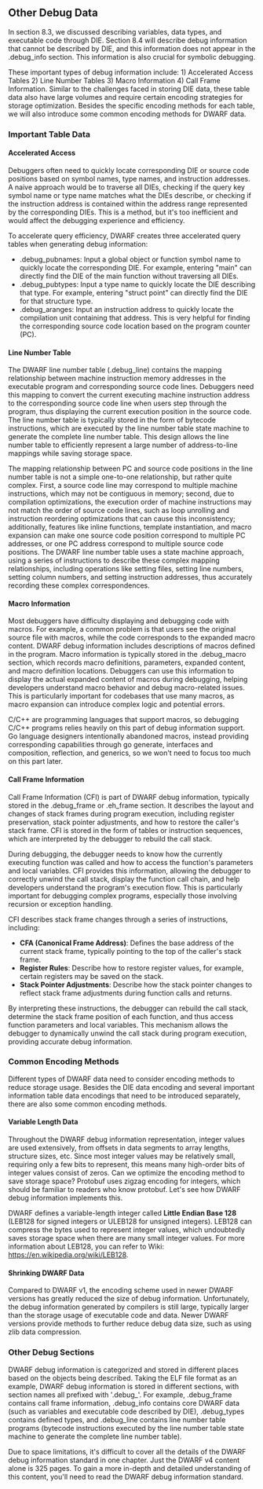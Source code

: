 ## Other Debug Data

In section 8.3, we discussed describing variables, data types, and executable code through DIE. Section 8.4 will describe debug information that cannot be described by DIE, and this information does not appear in the .debug_info section. This information is also crucial for symbolic debugging.

These important types of debug information include: 1) Accelerated Access Tables 2) Line Number Tables 3) Macro Information 4) Call Frame Information. Similar to the challenges faced in storing DIE data, these table data also have large volumes and require certain encoding strategies for storage optimization. Besides the specific encoding methods for each table, we will also introduce some common encoding methods for DWARF data.

### Important Table Data

#### Accelerated Access

Debuggers often need to quickly locate corresponding DIE or source code positions based on symbol names, type names, and instruction addresses. A naive approach would be to traverse all DIEs, checking if the query key symbol name or type name matches what the DIEs describe, or checking if the instruction address is contained within the address range represented by the corresponding DIEs. This is a method, but it's too inefficient and would affect the debugging experience and efficiency.

To accelerate query efficiency, DWARF creates three accelerated query tables when generating debug information:

- .debug_pubnames: Input a global object or function symbol name to quickly locate the corresponding DIE. For example, entering "main" can directly find the DIE of the main function without traversing all DIEs.
- .debug_pubtypes: Input a type name to quickly locate the DIE describing that type. For example, entering "struct point" can directly find the DIE for that structure type.
- .debug_aranges: Input an instruction address to quickly locate the compilation unit containing that address. This is very helpful for finding the corresponding source code location based on the program counter (PC).

#### Line Number Table

The DWARF line number table (.debug_line) contains the mapping relationship between machine instruction memory addresses in the executable program and corresponding source code lines. Debuggers need this mapping to convert the current executing machine instruction address to the corresponding source code line when users step through the program, thus displaying the current execution position in the source code. The line number table is typically stored in the form of bytecode instructions, which are executed by the line number table state machine to generate the complete line number table. This design allows the line number table to efficiently represent a large number of address-to-line mappings while saving storage space.

The mapping relationship between PC and source code positions in the line number table is not a simple one-to-one relationship, but rather quite complex. First, a source code line may correspond to multiple machine instructions, which may not be contiguous in memory; second, due to compilation optimizations, the execution order of machine instructions may not match the order of source code lines, such as loop unrolling and instruction reordering optimizations that can cause this inconsistency; additionally, features like inline functions, template instantiation, and macro expansion can make one source code position correspond to multiple PC addresses, or one PC address correspond to multiple source code positions. The DWARF line number table uses a state machine approach, using a series of instructions to describe these complex mapping relationships, including operations like setting files, setting line numbers, setting column numbers, and setting instruction addresses, thus accurately recording these complex correspondences.

#### Macro Information

Most debuggers have difficulty displaying and debugging code with macros. For example, a common problem is that users see the original source file with macros, while the code corresponds to the expanded macro content. DWARF debug information includes descriptions of macros defined in the program. Macro information is typically stored in the .debug_macro section, which records macro definitions, parameters, expanded content, and macro definition locations. Debuggers can use this information to display the actual expanded content of macros during debugging, helping developers understand macro behavior and debug macro-related issues. This is particularly important for codebases that use many macros, as macro expansion can introduce complex logic and potential errors.

C/C++ are programming languages that support macros, so debugging C/C++ programs relies heavily on this part of debug information support. Go language designers intentionally abandoned macros, instead providing corresponding capabilities through go generate, interfaces and composition, reflection, and generics, so we won't need to focus too much on this part later.

#### Call Frame Information

Call Frame Information (CFI) is part of DWARF debug information, typically stored in the .debug_frame or .eh_frame section. It describes the layout and changes of stack frames during program execution, including register preservation, stack pointer adjustments, and how to restore the caller's stack frame. CFI is stored in the form of tables or instruction sequences, which are interpreted by the debugger to rebuild the call stack.

During debugging, the debugger needs to know how the currently executing function was called and how to access the function's parameters and local variables. CFI provides this information, allowing the debugger to correctly unwind the call stack, display the function call chain, and help developers understand the program's execution flow. This is particularly important for debugging complex programs, especially those involving recursion or exception handling.

CFI describes stack frame changes through a series of instructions, including:

- **CFA (Canonical Frame Address)**: Defines the base address of the current stack frame, typically pointing to the top of the caller's stack frame.
- **Register Rules**: Describe how to restore register values, for example, certain registers may be saved on the stack.
- **Stack Pointer Adjustments**: Describe how the stack pointer changes to reflect stack frame adjustments during function calls and returns.

By interpreting these instructions, the debugger can rebuild the call stack, determine the stack frame position of each function, and thus access function parameters and local variables. This mechanism allows the debugger to dynamically unwind the call stack during program execution, providing accurate debug information.

### Common Encoding Methods

Different types of DWARF data need to consider encoding methods to reduce storage usage. Besides the DIE data encoding and several important information table data encodings that need to be introduced separately, there are also some common encoding methods.

#### Variable Length Data

Throughout the DWARF debug information representation, integer values are used extensively, from offsets in data segments to array lengths, structure sizes, etc. Since most integer values may be relatively small, requiring only a few bits to represent, this means many high-order bits of integer values consist of zeros. Can we optimize the encoding method to save storage space? Protobuf uses zigzag encoding for integers, which should be familiar to readers who know protobuf. Let's see how DWARF debug information implements this.

DWARF defines a variable-length integer called **Little Endian Base 128** (LEB128 for signed integers or ULEB128 for unsigned integers). LEB128 can compress the bytes used to represent integer values, which undoubtedly saves storage space when there are many small integer values. For more information about LEB128, you can refer to Wiki: https://en.wikipedia.org/wiki/LEB128.

#### Shrinking DWARF Data

Compared to DWARF v1, the encoding scheme used in newer DWARF versions has greatly reduced the size of debug information. Unfortunately, the debug information generated by compilers is still large, typically larger than the storage usage of executable code and data. Newer DWARF versions provide methods to further reduce debug data size, such as using zlib data compression.

### Other Debug Sections

DWARF debug information is categorized and stored in different places based on the objects being described. Taking the ELF file format as an example, DWARF debug information is stored in different sections, with section names all prefixed with '.debug_'. For example, .debug_frame contains call frame information, .debug_info contains core DWARF data (such as variables and executable code described by DIE), .debug_types contains defined types, and .debug_line contains line number table programs (bytecode instructions executed by the line number table state machine to generate the complete line number table).

Due to space limitations, it's difficult to cover all the details of the DWARF debug information standard in one chapter. Just the DWARF v4 content alone is 325 pages. To gain a more in-depth and detailed understanding of this content, you'll need to read the DWARF debug information standard.
